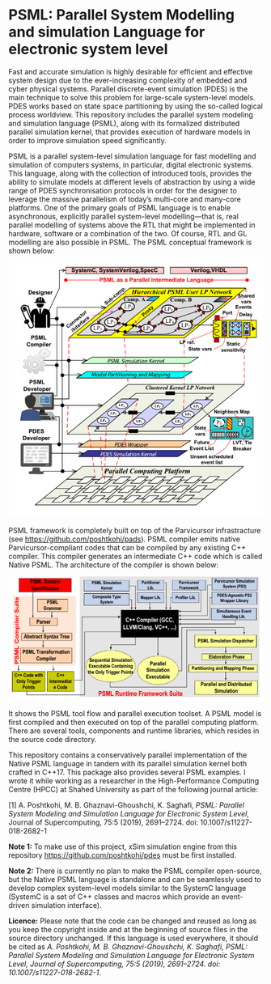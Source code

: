 # PSML: Parallel System Modelling and simulation Language for electronic system level


Fast and accurate simulation is highly desirable for efficient and effective system design due to the ever-increasing complexity of embedded and cyber physical systems. Parallel discrete-event simulation (PDES) is the main technique to solve this problem for large-scale system-level models. PDES works based on state space partitioning by using the so-called logical process worldview. This repository includes the parallel system modeling and simulation language (PSML), along with its formalized distributed parallel simulation kernel, that provides execution of hardware models in order to improve simulation speed significantly.

PSML is a parallel system-level simulation language for fast modelling and simulation of computers systems, in particular, digital electronic systems. This language, along with the collection of introduced tools, provides the ability to simulate models at different levels of abstraction by using a wide range of PDES synchronisation protocols in order for the designer to leverage the massive parallelism of today’s multi-core and many-core platforms. One of the primary goals of PSML language is to enable asynchronous, explicitly parallel system-level modelling—that is, real parallel modelling of systems above the RTL that might be implemented in hardware, software or a combination of the two. Of course, RTL and GL modelling are also possible in PSML. The PSML conceptual framework is shown below:

![PSML conceptual framework](/assets/images/psml.png)

PSML framework is completely built on top of the Parvicursor infrastracture (see https://github.com/poshtkohi/pads). PSML compiler emits native Parvicursor-compliant codes that can be compiled by any existing C++ compiler. This compiler generates an intermediate C++ code which is called Native PSML. The architecture of the compiler is shown below:

![The PSML tool flow: PSML compiler suite and parallel execution framework](/assets/images/psml-compiler.png)

It shows the PSML tool flow and parallel execution toolset. A PSML model is first compiled and then executed on top of the parallel computing platform. There are several tools, components and runtime libraries, which resides in the source code directory.

This repository contains a conservatively parallel implementation of the Native PSML language in tandem with its parallel simulation kernel both crafted in C++17. This package also provides several PSML examples. I wrote it while working as a researcher in the High-Performance Computing Centre (HPCC) at Shahed University as part of the following journal article:

[1] A. Poshtkohi, M. B. Ghaznavi-Ghoushchi, K. Saghafi, _PSML: Parallel System Modeling and Simulation Language for Electronic System Level_, Journal of Supercomputing, 75:5 (2019), 2691–2724. doi: 10.1007/s11227-018-2682-1

**Note 1:** To make use of this project, xSim simulation engine from this repository https://github.com/poshtkohi/pdes must be first installed.

**Note 2:** There is currently no plan to make the PSML compiler open-source, but the Native PSML language is standalone and can be seamlessly used to develop complex system-level models similar to the SystemC language (SystemC is a set of C++ classes and macros which provide an event-driven simulation interface).

**Licence:** Please note that the code can be changed and reused as long as you keep the copyright inside and at the beginning of source files in the source directory unchanged. If this language  is used everywhere, it should be cited as _A. Poshtkohi, M. B. Ghaznavi-Ghoushchi, K. Saghafi, PSML: Parallel System Modeling and Simulation Language for Electronic System Level, Journal of Supercomputing, 75:5 (2019), 2691–2724. doi: 10.1007/s11227-018-2682-1_.
